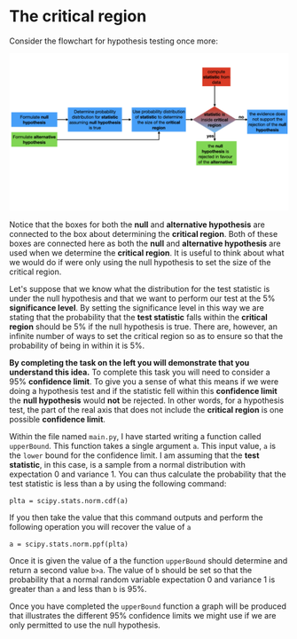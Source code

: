 # The critical region

Consider the flowchart for hypothesis testing once more:

![](hypo-testing.001.jpeg)

Notice that the boxes for both the __null__ and __alternative hypothesis__ are connected to the box about determining the __critical region__.  Both of these boxes are connected here as both the __null__ and __alternative hypothesis__ are used when we determine the __critical region__.  It is useful to think about what we would do if were only using the null hypothesis to set the size of the critical region.  

Let's suppose that we know what the distribution for the test statistic is under the null hypothesis and that we want to perform our test at the 5% __significance level__.  By setting the significance level in this way we are stating that the probability that the __test statistic__ falls within the __critical region__ should be 5% if the null hypothesis is true.  There are, however, an infinite number of ways to set the critical region so as to ensure so that the probability of being in within it is 5%.

__By completing the task on the left you will demonstrate that you understand this idea.__  To complete this task you will need to consider a 95% __confidence limit__.  To give you a sense of what this means if we were doing a hypothesis test and if the statistic fell within this __confidence limit__ the __null hypothesis__ would __not__ be rejected.  In other words, for a hypothesis test, the part of the real axis that does not include the __critical region__ is one possible __confidence limit__.  

Within the file named `main.py`, I have started writing a function called `upperBound`.  This function takes a single argument `a`.  This input value, `a` is the `lower` bound for the confidence limit.  I am assuming that the __test statistic__, in this case, is a sample from a normal distribution with expectation 0 and variance 1.  You can thus calculate the probability that the test statistic is less than a by using the following command:

````
plta = scipy.stats.norm.cdf(a) 
````

If you then take the value that this command outputs and perform the following operation you will recover the value of `a` 

````
a = scipy.stats.norm.ppf(plta)
````

Once it is given the value of a the function `upperBound` should determine and return a second value `b>a`.  The value of `b` should be set so that the probability that a normal random variable expectation 0 and variance 1 is greater than `a` and less than `b` is 95%. 

Once you have completed the `upperBound` function a graph will be produced that illustrates the different 95% confidence limits we might use if we are only permitted to use the null hypothesis. 
